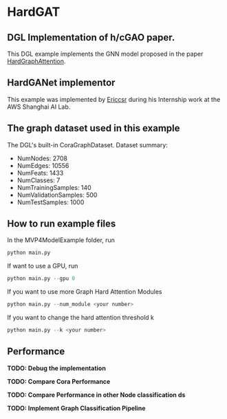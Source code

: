 # HardGAT
## DGL Implementation of h/cGAO paper.

This DGL example implements the GNN model proposed in the paper [HardGraphAttention](https://arxiv.org/abs/1907.04652.pdf). 

HardGANet implementor
----------------------
This example was implemented by [Ericcsr](https://github.com/Ericcsr) during his Internship work at the AWS Shanghai AI Lab.

The graph dataset used in this example 
---------------------------------------
The DGL's built-in CoraGraphDataset. Dataset summary:
- NumNodes: 2708
- NumEdges: 10556
- NumFeats: 1433
- NumClasses: 7
- NumTrainingSamples: 140
- NumValidationSamples: 500
- NumTestSamples: 1000

How to run example files
--------------------------------
In the MVP4ModelExample folder, run

```python
python main.py
```

If want to use a GPU, run

```python
python main.py --gpu 0
```

If you want to use more Graph Hard Attention Modules

```python
python main.py --num_module <your number>
```

If you want to change the hard attention threshold k

```python
python main.py --k <your number>
```

Performance
-------------------------
**TODO: Debug the implementation**

**TODO: Compare Cora Performance**

**TODO: Compare Performance in other Node classification ds**

**TODO: Implement Graph Classification Pipeline**
